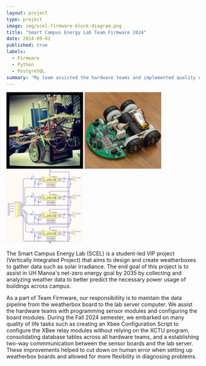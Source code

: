 ```yaml
---
layout: project
type: project
image: img/scel-firmware-block-diagram.png
title: "Smart Campus Energy Lab Team Firmware 2024"
date: 2024-09-01
published: true
labels:
  - Firmware
  - Python
  - PostgreSQL
summary: "My team assisted the hardware teams and implemented quality of life changes to the project data pipeline."
---
```


<div class="text-center p-4">
  <img width="200px" src="../img/micromouse/micromouse-robot.png" class="img-thumbnail" >
  <img width="200px" src="../img/micromouse/micromouse-robot-2.jpg" class="img-thumbnail" >
  <img width="200px" src="../img/micromouse/micromouse-circuit.png" class="img-thumbnail" >
</div>

The Smart Campus Energy Lab (SCEL) is a student-led VIP project (Vertically Integrated Project) that aims to design and create weatherboxes to gather data such as solar irradiance. The end goal of this project is to assist in UH Manoa's net-zero energy goal by 2035 by collecting and analyzing weather data to better predict the necessary power usage of buildings across campus.

As a part of Team Firmware, our responsibiliity is to maintain the data pipeline from the weatherbox board to the lab server computer. We assist the hardware teams with programming sensor modules and configuring the board modules. During the Fall 2024 semester, we embarked on many quality of life tasks such as creating an Xbee Configuration Script to configure the XBee relay modules without relying on the XCTU program, consolidating database tables across all hardware teams, and a establishing two-way commmunication between the sensor boards and the lab server. These improvements helped to cut down on human error when setting up weatherbox boards and allowed for more flexibility in diagnosing problems.
